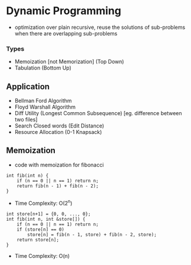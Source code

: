 # Dynamic Programming

- optimization over plain recursive, reuse the solutions of sub-problems when there are overlapping sub-problems

### Types
- Memoization [not Memorization] (Top Down)
- Tabulation (Bottom Up)
## Application
- Bellman Ford Algorithm
- Floyd Warshall Algorithm
- Diff Utility (Longest Common Subsequence) [eg. difference between two files]
- Search Closed words (Edit Distance)
- Resource Allocation (0-1 Knapsack)

## Memoization
- code with memoization for fibonacci
```
int fib(int n) {
    if (n == 0 || n == 1) return n;
    return fib(n - 1) + fib(n - 2);
}
```
- Time Complexity: O(2<sup>n</sup>)
```
int store[n+1] = {0, 0, ..., 0};
int fib(int n, int &store[]) {
    if (n == 0 || n == 1) return n;
    if (store[n] == 0) 
        store[n] = fib(n - 1, store) + fib(n - 2, store);
    return store[n];
}
```
- Time Complexity: O(n)